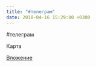 ```yaml
---
title: "#телеграм"
date: 2018-04-16 15:29:00 +0300
---
```


#телеграм

Карта

[Вложение](/assets/vk_photos/3/YIQGzeqjOlQ.jpg)
